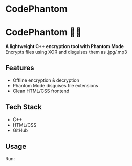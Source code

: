 # CodePhantom
# CodePhantom 🔐💨

**A lightweight C++ encryption tool with Phantom Mode**  
Encrypts files using XOR and disguises them as .jpg/.mp3

## Features
- Offline encryption & decryption
- Phantom Mode disguises file extensions
- Clean HTML/CSS frontend

## Tech Stack
- C++
- HTML/CSS
- GitHub

## Usage
Run:

